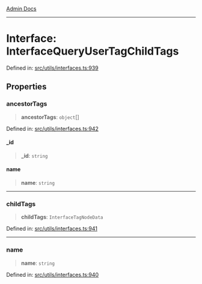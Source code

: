 [Admin Docs](/)

***

# Interface: InterfaceQueryUserTagChildTags

Defined in: [src/utils/interfaces.ts:939](https://github.com/PalisadoesFoundation/talawa-admin/blob/main/src/utils/interfaces.ts#L939)

## Properties

### ancestorTags

> **ancestorTags**: `object`[]

Defined in: [src/utils/interfaces.ts:942](https://github.com/PalisadoesFoundation/talawa-admin/blob/main/src/utils/interfaces.ts#L942)

#### \_id

> **\_id**: `string`

#### name

> **name**: `string`

***

### childTags

> **childTags**: `InterfaceTagNodeData`

Defined in: [src/utils/interfaces.ts:941](https://github.com/PalisadoesFoundation/talawa-admin/blob/main/src/utils/interfaces.ts#L941)

***

### name

> **name**: `string`

Defined in: [src/utils/interfaces.ts:940](https://github.com/PalisadoesFoundation/talawa-admin/blob/main/src/utils/interfaces.ts#L940)

